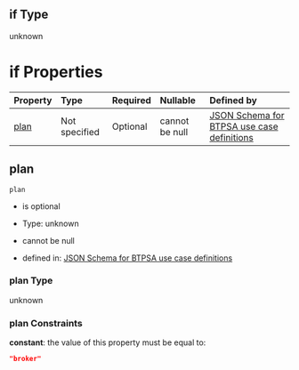 ## if Type

unknown

# if Properties

| Property      | Type          | Required | Nullable       | Defined by                                                                                                                                                                                                                                    |
| :------------ | :------------ | :------- | :------------- | :-------------------------------------------------------------------------------------------------------------------------------------------------------------------------------------------------------------------------------------------- |
| [plan](#plan) | Not specified | Optional | cannot be null | [JSON Schema for BTPSA use case definitions](btpsa-usecase-properties-services-items-allof-1-then-allof-119-then-allof-2-if-properties-plan.md "undefined#/properties/services/items/allOf/1/then/allOf/119/then/allOf/2/if/properties/plan") |

## plan



`plan`

*   is optional

*   Type: unknown

*   cannot be null

*   defined in: [JSON Schema for BTPSA use case definitions](btpsa-usecase-properties-services-items-allof-1-then-allof-119-then-allof-2-if-properties-plan.md "undefined#/properties/services/items/allOf/1/then/allOf/119/then/allOf/2/if/properties/plan")

### plan Type

unknown

### plan Constraints

**constant**: the value of this property must be equal to:

```json
"broker"
```
